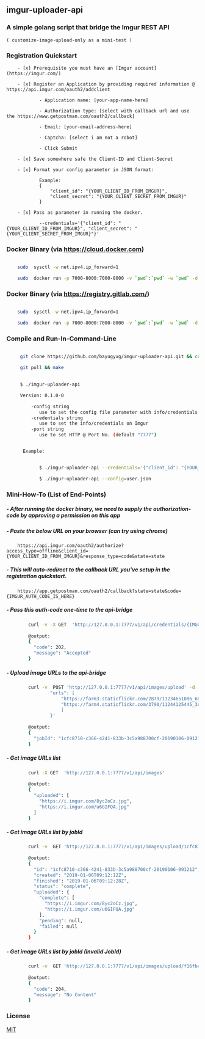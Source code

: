 ## imgur-uploader-api



### A simple golang script that bridge the Imgur REST API 
    
	( customize-image-upload-only as a mini-test )

	
### Registration Quickstart

	 
		- [x] Prerequisite you must have an [Imgur account](https://imgur.com/)

		- [x] Register an Application by providing required information @ https://api.imgur.com/oauth2/addclient
		
				- Application name: [your-app-name-here]
				
				- Authorization type: [select with callback url and use the https://www.getpostman.com/oauth2/callback]
				
				- Email: [your-email-address-here]
				
				- Captcha: [select i am not a robot]
				
				- Click Submit
				
		- [x] Save somewhere safe the Client-ID and Client-Secret
		
		- [x] Format your config parameter in JSON format:
		        
				Example: 
				{
					"client_id": "{YOUR_CLIENT_ID_FROM_IMGUR}", 
					"client_secret": "{YOUR_CLIENT_SECRET_FROM_IMGUR}"
				}
				
		- [x] Pass as parameter in running the docker.
		
				--credentials='{"client_id": "{YOUR_CLIENT_ID_FROM_IMGUR}", "client_secret": "{YOUR_CLIENT_SECRET_FROM_IMGUR}"}'


				
### Docker Binary (via https://cloud.docker.com)


```sh

    sudo  sysctl -w net.ipv4.ip_forward=1

    sudo  docker run -p 7000-8000:7000-8000 -v `pwd`:`pwd` -w `pwd` -d --name imgur-uploader-api-latest  registry.hub.docker.com/bayugyug/imgur-uploader-api:latest --port 7777   --credentials='{"client_id": "{YOUR_CLIENT_ID_FROM_IMGUR}", "client_secret": "{YOUR_CLIENT_SECRET_FROM_IMGUR}"}'


```


### Docker Binary (via https://registry.gitlab.com/)


```sh

    sudo  sysctl -w net.ipv4.ip_forward=1

    sudo  docker run -p 7000-8000:7000-8000 -v `pwd`:`pwd` -w `pwd` -d --name imgur-uploader-api-latest  registry.gitlab.com/bayugyug/imgur-uploader-api:latest --port 7777   --credentials='{"client_id": "{YOUR_CLIENT_ID_FROM_IMGUR}", "client_secret": "{YOUR_CLIENT_SECRET_FROM_IMGUR}"}'


```

### Compile and Run-In-Command-Line


```sh

     git clone https://github.com/bayugyug/imgur-uploader-api.git && cd imgur-uploader-api

     git pull && make
		 

	 $ ./imgur-uploader-api

	 Version: 0.1.0-0

		 -config string
			use to set the config file parameter with info/credentials on Imgur
		 -credentials string
			use to set the info/credentials on Imgur
		 -port string
			use to set HTTP @ Port No. (default "7777")


	  Example:


			$ ./imgur-uploader-api --credentials='{"client_id": "{YOUR_CLIENT_ID_FROM_IMGUR}", "client_secret": "{YOUR_CLIENT_SECRET_FROM_IMGUR}"}'

			$ ./imgur-uploader-api --config=user.json


```

				
### Mini-How-To (List of End-Points)


##### 	- After running the docker binary, we need to supply the authorization-code by approving a permission on this app 
	  
##### 	- Paste the below URL on your browser   (can try using chrome)
			
		https://api.imgur.com/oauth2/authorize?access_type=offline&client_id={YOUR_CLIENT_ID_FROM_IMGUR}&response_type=code&state=state

##### 	- This will auto-redirect to the callback URL you've setup in the registration quickstart.
	   
	    https://app.getpostman.com/oauth2/callback?state=state&code={IMGUR_AUTH_CODE_IS_HERE}
		
##### 	- Pass this auth-code one-time to the api-bridge 

```sh
	    curl -v -X GET  'http://127.0.0.1:7777/v1/api/credentials/{IMGUR_AUTH_CODE_IS_HERE}'
		
		@output:
		{
		  "code": 202,
		  "message": "Accepted"
		}
```		
	
##### - Upload image URLs to the api-bridge
	
```sh
		curl -v  POST 'http://127.0.0.1:7777/v1/api/images/upload' -d '{
				"urls": [
					"https://farm3.staticflickr.com/2879/11234651086_681b3c2c00_b_d.jpg",
					"https://farm4.staticflickr.com/3790/11244125445_3c2f32cd83_k_d.jpg"
					]
				}'
				
		@output:
		{
		  "jobId": "1cfc8710-c366-4241-833b-3c5a988700cf-20190106-091212"
		}
```
	
##### 	- Get image URLs list
			
```sh		
		curl -X GET  'http://127.0.0.1:7777/v1/api/images'
		
		@output:
		{
		  "uploaded": [
			"https://i.imgur.com/8yc2oCz.jpg",
			"https://i.imgur.com/u6GIFQA.jpg"
		  ]
		}
```	
		
##### - Get image URLs list by jobId
	
	
```sh
		curl -v  GET 'http://127.0.0.1:7777/v1/api/images/upload/1cfc8710-c366-4241-833b-3c5a988700cf-20190106-091212'  
		
		@output:
		{
		  "id": "1cfc8710-c366-4241-833b-3c5a988700cf-20190106-091212",
		  "created": "2019-01-06T09:12:12Z",
		  "finished": "2019-01-06T09:12:28Z",
		  "status": "complete",
		  "uploaded": {
			"complete": [
			  "https://i.imgur.com/8yc2oCz.jpg",
			  "https://i.imgur.com/u6GIFQA.jpg"
			],
			"pending": null,
			"failed": null
		  }
		}
```
			
##### - Get image URLs list by jobId (Invalid JobId)
	
```sh
		curl -v  GET 'http://127.0.0.1:7777/v1/api/images/upload/f16fbca4-dae2-4c73-8304-df2966fa8831-20190106-nocontent' 
		
		@output:
		{
		  "code": 204,
		  "message": "No Content"
		}
```
	
	
	
### License

[MIT](https://bayugyug.mit-license.org/)
